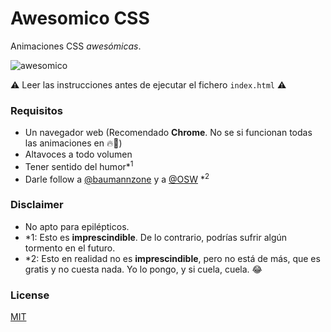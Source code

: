 # Awesomico CSS
Animaciones CSS _awesómicas_. 

![awesomico](awesomico.gif)

:warning: Leer las instrucciones antes de ejecutar el fichero `index.html` :warning:

### Requisitos
- Un navegador web (Recomendado **Chrome**. No se si funcionan todas las animaciones en :fire:🦊)
- Altavoces a todo volumen  
- Tener sentido del humor*<sup>1</sup>
- Darle follow a [@baumannzone](https://twitter.com/baumannzone) y a [@OSW](https://twitter.com/os_weekends) *<sup>2</sup> 

### Disclaimer
- No apto para epilépticos.
- \*1: Esto es **imprescindible**. De lo contrario, podrías sufrir algún tormento en el futuro.
- \*2: Esto en realidad no es **imprescindible**, pero no está de más, que es gratis y no cuesta nada. Yo lo pongo, y si cuela, cuela. :joy:

### License
[MIT](LICENSE) 
